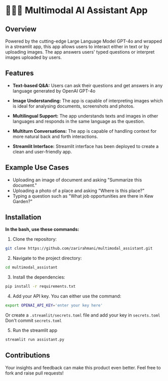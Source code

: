 # 🤹🏻‍♀️ Multimodal AI Assistant App

## Overview

Powered by the cutting-edge Large Language Model GPT-4o and wrapped in a streamlit app, this app allows users to interact either in text or by uploading images. The app answers users' typed questions or interpret images uploaded by users.

## Features

- **Text-based Q&A:** Users can ask their questions and get answers in any language generated by OpenAI GPT-4o

- **Image Understanding:** The app is capable of interpreting images which is ideal for analysing documents, screenshots and photos.

- **Multilingual Support:** The app understands texts and images in other languages and responds in the same language as the question.  

- **Multiturn Conversations:** The app is capable of handling context for more natural back and forth interactions.

- **Streamlit Interface:** Streamlit interface has been deployed to create a clean and user-friendly app. 

## Example Use Cases

- Uploading an image of document and asking "Summarize this document."
- Uploading a photo of a place and asking "Where is this place?"
- Typing a question such as "What job opportunities are there in Kew Garden?"

## Installation

**In the bash, use these commands:**
1. Clone the repository:
```bash
git clone https://github.com/zarirahmani/multimodal_assistant.git
```
2. Navigate to the project directory:
```bash
cd multimodal_assistant
```
3. Install the dependencies:
```bash
pip install -r requirements.txt
```
4. Add your API key. You can either use the command:
```bash
export OPENAI_API_KEY='enter your key here'
```
Or create a `.streamlit/secrets.toml` file and add your key in `secrets.toml`
Don't commit `secrets.toml`

5. Run the streamlit app
```bash
streamlit run assistant.py
```

## Contributions

Your insights and feedback can make this product even better. Feel free to fork and raise pull requests!







